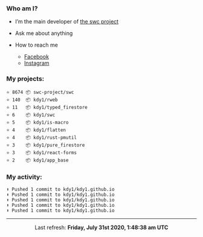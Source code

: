 ### Who am I?

- I’m the main developer of [the swc project](https://github.com/swc-project/swc)

- Ask me about anything

- How to reach me
  - [Facebook](https://www.facebook.com/profile.php?id=100024888122318)
  - [Instagram](https://www.instagram.com/kdy1123/)

### My projects:

```
⭐️ 8674 📦 swc-project/swc
⭐️ 140  📦 kdy1/rweb
⭐️ 11   📦 kdy1/typed_firestore
⭐️ 6    📦 kdy1/swc
⭐️ 5    📦 kdy1/is-macro
⭐️ 4    📦 kdy1/flatten
⭐️ 4    📦 kdy1/rust-pmutil
⭐️ 3    📦 kdy1/pure_firestore
⭐️ 3    📦 kdy1/react-forms
⭐️ 2    📦 kdy1/app_base
```

### My activity:

```
⬆️ Pushed 1 commit to kdy1/kdy1.github.io
⬆️ Pushed 1 commit to kdy1/kdy1.github.io
⬆️ Pushed 1 commit to kdy1/kdy1.github.io
⬆️ Pushed 1 commit to kdy1/kdy1.github.io
⬆️ Pushed 1 commit to kdy1/kdy1.github.io
```

------------
<p align="center">Last refresh: <b>Friday, July 31st 2020, 1:48:38 am UTC</b></p>